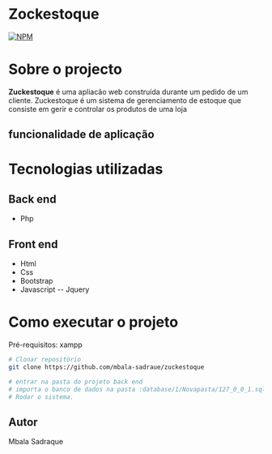 # Zockestoque
[![NPM](https://img.shields.io/npm/l/react)](https://github.com/mbala-sadraue/zuckestoque/blob/main/LICENSE.md)
# Sobre o projecto
**Zuckestoque** é uma apliacão  web construída durante um pedido de um cliente.
Zuckestoque é um sistema de gerenciamento de estoque que consiste em gerir e controlar os produtos de uma loja


## funcionalidade de aplicação


# Tecnologias utilizadas
## Back end
- Php
## Front end
- Html
- Css
- Bootstrap
- Javascript
-- Jquery

# Como executar o projeto

Pré-requisitos: xampp
```bash
# Clonar repositório
git clone https://github.com/mbala-sadraue/zuckestoque

# entrar na pasta do projeto back end
# importa o banco de dados na pasta :database/1/Novapasta/127_0_0_1.sql
# Rodar o sistema.

```

## Autor
Mbala Sadraque
